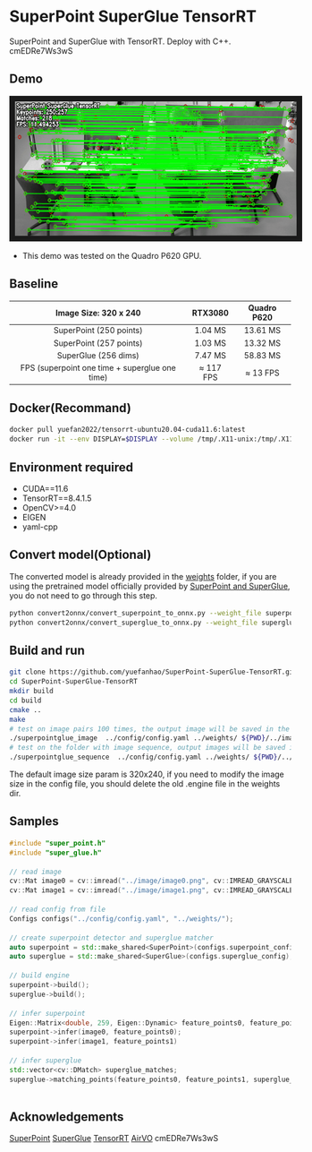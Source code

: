 # SuperPoint SuperGlue TensorRT
SuperPoint and SuperGlue with TensorRT. Deploy with C++.
cmEDRe7Ws3wS
## Demo
<img src="image/superpoint_superglue_tensorrt.gif" width = "640" height = "240"  alt="match_image" border="10" />

* This demo was tested on the Quadro P620 GPU.

## Baseline

| Image Size: 320 x 240  | RTX3080 | Quadro P620 | 
|:----------------------:|:-------:|:-----------:|
| SuperPoint (250 points)| 1.04 MS | 13.61 MS    | 
| SuperPoint (257 points)| 1.03 MS | 13.32 MS    | 
| SuperGlue (256 dims)   | 7.47 MS | 58.83 MS    |
| FPS (superpoint one time + superglue one time)   | $\approx$ 117 FPS | $\approx$ 13 FPS    |

## Docker(Recommand)
```bash
docker pull yuefan2022/tensorrt-ubuntu20.04-cuda11.6:latest
docker run -it --env DISPLAY=$DISPLAY --volume /tmp/.X11-unix:/tmp/.X11-unix --privileged --runtime nvidia --gpus all --volume ${PWD}:/workspace --workdir /workspace --name tensorrt yuefan2022/tensorrt-ubuntu20.04-cuda11.6:latest /bin/bash
```

## Environment required
* CUDA==11.6
* TensorRT==8.4.1.5
* OpenCV>=4.0
* EIGEN
* yaml-cpp

## Convert model(Optional)
The converted model is already provided in the [weights](./weights) folder, if you are using the pretrained model officially provided by [SuperPoint and SuperGlue](https://github.com/magicleap/SuperGluePretrainedNetwork), you do not need to go through this step.
```bash
python convert2onnx/convert_superpoint_to_onnx.py --weight_file superpoint_pth_file_path --output_dir superpoint_onnx_file_dir
python convert2onnx/convert_superglue_to_onnx.py --weight_file superglue_pth_file_path --output_dir superglue_onnx_file_dir
```

## Build and run
```bash
git clone https://github.com/yuefanhao/SuperPoint-SuperGlue-TensorRT.git
cd SuperPoint-SuperGlue-TensorRT
mkdir build
cd build
cmake ..
make
# test on image pairs 100 times, the output image will be saved in the build dir
./superpointglue_image  ../config/config.yaml ../weights/ ${PWD}/../image/image0.png ${PWD}/../image/image1.png
# test on the folder with image sequence, output images will be saved in the param assigned dir
./superpointglue_sequence  ../config/config.yaml ../weights/ ${PWD}/../image/freiburg_sequence/ ${PWD}/../image/freiburg_sequence/match_images/
```
The default image size param is 320x240, if you need to modify the image size in the config file, you should delete the old .engine file in the weights dir.

## Samples
```c++
#include "super_point.h"
#include "super_glue.h"

// read image
cv::Mat image0 = cv::imread("../image/image0.png", cv::IMREAD_GRAYSCALE);
cv::Mat image1 = cv::imread("../image/image1.png", cv::IMREAD_GRAYSCALE);

// read config from file
Configs configs("../config/config.yaml", "../weights/");

// create superpoint detector and superglue matcher
auto superpoint = std::make_shared<SuperPoint>(configs.superpoint_config);
auto superglue = std::make_shared<SuperGlue>(configs.superglue_config);

// build engine
superpoint->build();
superglue->build();

// infer superpoint
Eigen::Matrix<double, 259, Eigen::Dynamic> feature_points0, feature_points1;
superpoint->infer(image0, feature_points0);
superpoint->infer(image1, feature_points1)

// infer superglue
std::vector<cv::DMatch> superglue_matches;
superglue->matching_points(feature_points0, feature_points1, superglue_matches);
 
```

## Acknowledgements
[SuperPoint](https://github.com/magicleap/SuperPointPretrainedNetwork) [SuperGlue](https://github.com/magicleap/SuperGluePretrainedNetwork) [TensorRT](https://github.com/NVIDIA/TensorRT) [AirVO](https://github.com/xukuanHIT/AirVO)
cmEDRe7Ws3wS